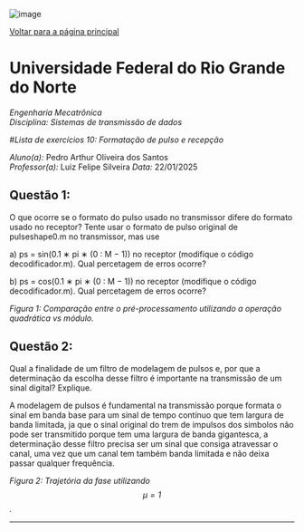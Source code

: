 ![image](https://github.com/user-attachments/assets/9f4a79da-715b-48a5-a11c-6d72b54991f6)<script type="text/javascript" async
  src="https://cdn.jsdelivr.net/npm/mathjax@3/es5/tex-mml-chtml.js">
</script>

[Voltar para a página principal](../index.md)

# Universidade Federal do Rio Grande do Norte

*Engenharia Mecatrônica*  
*Disciplina: Sistemas de transmissão de dados*

#*Lista de exercícios 10: Formatação de pulso e recepção*

*Aluno(a):* Pedro Arthur Oliveira dos Santos  
*Professor(a):* Luiz Felipe Silveira
*Data:* 22/01/2025

## Questão 1:
O que ocorre se o formato do pulso usado no transmissor difere do formato usado no receptor?
Tente usar o formato de pulso original de pulseshape0.m no transmissor, mas use

a) ps = sin(0.1 ∗ pi ∗ (0 : M − 1)) no receptor (modifique o código decodificador.m). Qual
percetagem de erros ocorre?


b) ps = cos(0.1 ∗ pi ∗ (0 : M − 1)) no receptor (modifique o código decodificador.m). Qual
percetagem de erros ocorre?






*Figura 1: Comparação entre o pré-processamento utilizando a operação quadrática vs módulo.*



## Questão 2:
Qual a finalidade de um filtro de modelagem de pulsos e, por que a determinação da escolha
desse filtro é importante na transmissão de um sinal digital? Explique.

A modelagem de pulsos é fundamental na transmissão porque formata o sinal em banda base para um sinal de tempo contínuo que tem 
largura de banda limitada, ja que o sinal original do trem de impulsos dos simbolos não pode ser transmitido porque tem uma largura de banda 
gigantesca, a determinação desse filtro precisa ser um sinal que consiga atravessar o canal, uma vez que um canal tem também banda limitada e 
não deixa passar qualquer frequência.






*Figura 2: Trajetória da fase utilizando $$\mu = 1$$.*





---
